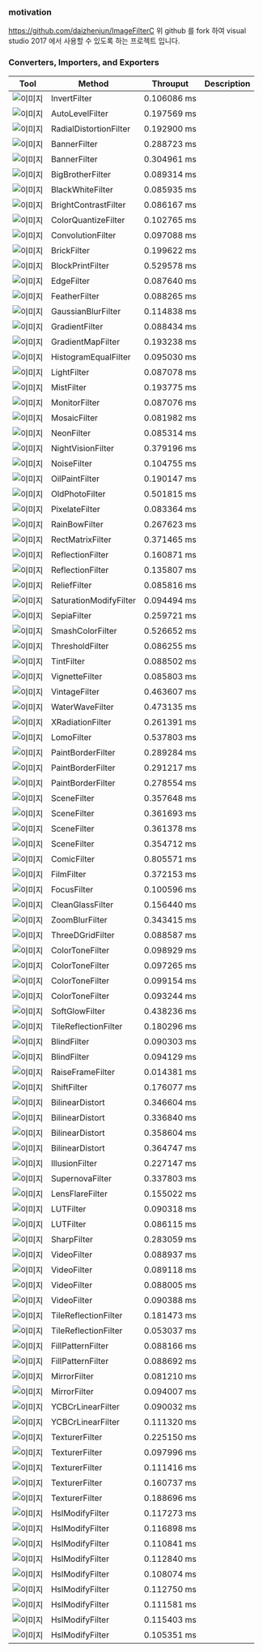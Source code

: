 ### motivation
https://github.com/daizhenjun/ImageFilterC 
위 github 를 fork 하여 visual studio 2017 에서 사용할 수 있도록 하는 프로젝트 입니다.

### Converters, Importers, and Exporters

| Tool          | Method                 | Throuput    | Description |
|---------------|------------------------|-------------|-------------|
| ![이미지](./ImageFilterC%2B%2B/sample/0.png) | InvertFilter           | 0.106086 ms |  |
| ![이미지](./ImageFilterC%2B%2B/sample/1.png) | AutoLevelFilter        | 0.197569 ms |  |
| ![이미지](./ImageFilterC%2B%2B/sample/2.png) | RadialDistortionFilter | 0.192900 ms |  |
| ![이미지](./ImageFilterC%2B%2B/sample/3.png) | BannerFilter           | 0.288723 ms |  |
| ![이미지](./ImageFilterC%2B%2B/sample/4.png) | BannerFilter           | 0.304961 ms |  |
| ![이미지](./ImageFilterC%2B%2B/sample/5.png) | BigBrotherFilter       | 0.089314 ms |  |
| ![이미지](./ImageFilterC%2B%2B/sample/6.png) | BlackWhiteFilter       | 0.085935 ms |  |
| ![이미지](./ImageFilterC%2B%2B/sample/7.png) | BrightContrastFilter   | 0.086167 ms |  |
| ![이미지](./ImageFilterC%2B%2B/sample/8.png) | ColorQuantizeFilter    | 0.102765 ms |  |
| ![이미지](./ImageFilterC%2B%2B/sample/9.png) | ConvolutionFilter      | 0.097088 ms |  |
| ![이미지](./ImageFilterC%2B%2B/sample/10.png)| BrickFilter            | 0.199622 ms |  |
| ![이미지](./ImageFilterC%2B%2B/sample/11.png)| BlockPrintFilter       | 0.529578 ms |  |
| ![이미지](./ImageFilterC%2B%2B/sample/12.png)| EdgeFilter	         | 0.087640 ms |  |
| ![이미지](./ImageFilterC%2B%2B/sample/13.png)| FeatherFilter	         | 0.088265 ms |  |
| ![이미지](./ImageFilterC%2B%2B/sample/14.png)| GaussianBlurFilter	 | 0.114838 ms |  |
| ![이미지](./ImageFilterC%2B%2B/sample/15.png)| GradientFilter	     | 0.088434 ms |  |
| ![이미지](./ImageFilterC%2B%2B/sample/16.png)| GradientMapFilter	     | 0.193238 ms |  |
| ![이미지](./ImageFilterC%2B%2B/sample/17.png)| HistogramEqualFilter	 | 0.095030 ms |  |
| ![이미지](./ImageFilterC%2B%2B/sample/18.png)| LightFilter	         | 0.087078 ms |  |
| ![이미지](./ImageFilterC%2B%2B/sample/19.png)| MistFilter	         | 0.193775 ms |  |
| ![이미지](./ImageFilterC%2B%2B/sample/20.png)| MonitorFilter	         | 0.087076 ms |  |
| ![이미지](./ImageFilterC%2B%2B/sample/21.png)| MosaicFilter	         | 0.081982 ms |  |
| ![이미지](./ImageFilterC%2B%2B/sample/22.png)| NeonFilter	         | 0.085314 ms |  |
| ![이미지](./ImageFilterC%2B%2B/sample/23.png)| NightVisionFilter	     | 0.379196 ms |  |
| ![이미지](./ImageFilterC%2B%2B/sample/24.png)| NoiseFilter	         | 0.104755 ms |  |
| ![이미지](./ImageFilterC%2B%2B/sample/25.png)| OilPaintFilter	     | 0.190147 ms |  |
| ![이미지](./ImageFilterC%2B%2B/sample/26.png)| OldPhotoFilter	     | 0.501815 ms |  |
| ![이미지](./ImageFilterC%2B%2B/sample/27.png)| PixelateFilter	     | 0.083364 ms |  |
| ![이미지](./ImageFilterC%2B%2B/sample/28.png)| RainBowFilter	         | 0.267623 ms |  |
| ![이미지](./ImageFilterC%2B%2B/sample/29.png)| RectMatrixFilter	     | 0.371465 ms |  |
| ![이미지](./ImageFilterC%2B%2B/sample/30.png)| ReflectionFilter	     | 0.160871 ms |  |
| ![이미지](./ImageFilterC%2B%2B/sample/31.png)| ReflectionFilter	     | 0.135807 ms |  |
| ![이미지](./ImageFilterC%2B%2B/sample/32.png)| ReliefFilter	         | 0.085816 ms |  |
| ![이미지](./ImageFilterC%2B%2B/sample/33.png)| SaturationModifyFilter | 0.094494 ms |  |
| ![이미지](./ImageFilterC%2B%2B/sample/34.png)| SepiaFilter	         | 0.259721 ms |  |
| ![이미지](./ImageFilterC%2B%2B/sample/35.png)| SmashColorFilter	     | 0.526652 ms |  |
| ![이미지](./ImageFilterC%2B%2B/sample/36.png)| ThresholdFilter	     | 0.086255 ms |  |
| ![이미지](./ImageFilterC%2B%2B/sample/37.png)| TintFilter	         | 0.088502 ms |  |
| ![이미지](./ImageFilterC%2B%2B/sample/38.png)| VignetteFilter	     | 0.085803 ms |  |
| ![이미지](./ImageFilterC%2B%2B/sample/39.png)| VintageFilter	         | 0.463607 ms |  |
| ![이미지](./ImageFilterC%2B%2B/sample/40.png)| WaterWaveFilter	     | 0.473135 ms |  |
| ![이미지](./ImageFilterC%2B%2B/sample/41.png)| XRadiationFilter	     | 0.261391 ms |  |
| ![이미지](./ImageFilterC%2B%2B/sample/42.png)| LomoFilter	         | 0.537803 ms |  |
| ![이미지](./ImageFilterC%2B%2B/sample/43.png)| PaintBorderFilter	     | 0.289284 ms |  |
| ![이미지](./ImageFilterC%2B%2B/sample/44.png)| PaintBorderFilter	     | 0.291217 ms |  |
| ![이미지](./ImageFilterC%2B%2B/sample/45.png)| PaintBorderFilter	     | 0.278554 ms |  |
| ![이미지](./ImageFilterC%2B%2B/sample/46.png)| SceneFilter	         | 0.357648 ms |  |
| ![이미지](./ImageFilterC%2B%2B/sample/47.png)| SceneFilter	         | 0.361693 ms |  |
| ![이미지](./ImageFilterC%2B%2B/sample/48.png)| SceneFilter	         | 0.361378 ms |  |
| ![이미지](./ImageFilterC%2B%2B/sample/49.png)| SceneFilter	         | 0.354712 ms |  |
| ![이미지](./ImageFilterC%2B%2B/sample/50.png)| ComicFilter	         | 0.805571 ms |  |
| ![이미지](./ImageFilterC%2B%2B/sample/51.png)| FilmFilter	         | 0.372153 ms |  |
| ![이미지](./ImageFilterC%2B%2B/sample/52.png)| FocusFilter	         | 0.100596 ms |  |
| ![이미지](./ImageFilterC%2B%2B/sample/53.png)| CleanGlassFilter	     | 0.156440 ms |  |
| ![이미지](./ImageFilterC%2B%2B/sample/54.png)| ZoomBlurFilter	     | 0.343415 ms |  |
| ![이미지](./ImageFilterC%2B%2B/sample/55.png)| ThreeDGridFilter	     | 0.088587 ms |  |
| ![이미지](./ImageFilterC%2B%2B/sample/56.png)| ColorToneFilter	     | 0.098929 ms |  |
| ![이미지](./ImageFilterC%2B%2B/sample/57.png)| ColorToneFilter	     | 0.097265 ms |  |
| ![이미지](./ImageFilterC%2B%2B/sample/58.png)| ColorToneFilter	     | 0.099154 ms |  |
| ![이미지](./ImageFilterC%2B%2B/sample/59.png)| ColorToneFilter	     | 0.093244 ms |  |
| ![이미지](./ImageFilterC%2B%2B/sample/60.png)| SoftGlowFilter	     | 0.438236 ms |  |
| ![이미지](./ImageFilterC%2B%2B/sample/61.png)| TileReflectionFilter	 | 0.180296 ms |  |
| ![이미지](./ImageFilterC%2B%2B/sample/62.png)| BlindFilter	         | 0.090303 ms |  |
| ![이미지](./ImageFilterC%2B%2B/sample/63.png)| BlindFilter	         | 0.094129 ms |  |
| ![이미지](./ImageFilterC%2B%2B/sample/64.png)| RaiseFrameFilter	     | 0.014381 ms |  |
| ![이미지](./ImageFilterC%2B%2B/sample/65.png)| ShiftFilter	         | 0.176077 ms |  |
| ![이미지](./ImageFilterC%2B%2B/sample/66.png)| BilinearDistort	     | 0.346604 ms |  |
| ![이미지](./ImageFilterC%2B%2B/sample/67.png)| BilinearDistort	     | 0.336840 ms |  |
| ![이미지](./ImageFilterC%2B%2B/sample/68.png)| BilinearDistort	     | 0.358604 ms |  |
| ![이미지](./ImageFilterC%2B%2B/sample/69.png)| BilinearDistort	     | 0.364747 ms |  |
| ![이미지](./ImageFilterC%2B%2B/sample/70.png)| IllusionFilter	     | 0.227147 ms |  |
| ![이미지](./ImageFilterC%2B%2B/sample/71.png)| SupernovaFilter	     | 0.337803 ms |  |
| ![이미지](./ImageFilterC%2B%2B/sample/72.png)| LensFlareFilter	     | 0.155022 ms |  |
| ![이미지](./ImageFilterC%2B%2B/sample/73.png)| LUTFilter	             | 0.090318 ms |  |
| ![이미지](./ImageFilterC%2B%2B/sample/74.png)| LUTFilter	             | 0.086115 ms |  |
| ![이미지](./ImageFilterC%2B%2B/sample/75.png)| SharpFilter	         | 0.283059 ms |  |
| ![이미지](./ImageFilterC%2B%2B/sample/76.png)| VideoFilter	         | 0.088937 ms |  |
| ![이미지](./ImageFilterC%2B%2B/sample/77.png)| VideoFilter	         | 0.089118 ms |  |
| ![이미지](./ImageFilterC%2B%2B/sample/78.png)| VideoFilter	         | 0.088005 ms |  |
| ![이미지](./ImageFilterC%2B%2B/sample/79.png)| VideoFilter	         | 0.090388 ms |  |
| ![이미지](./ImageFilterC%2B%2B/sample/80.png)| TileReflectionFilter	 | 0.181473 ms |  |
| ![이미지](./ImageFilterC%2B%2B/sample/81.png)| TileReflectionFilter	 | 0.053037 ms |  |
| ![이미지](./ImageFilterC%2B%2B/sample/82.png)| FillPatternFilter	     | 0.088166 ms |  |
| ![이미지](./ImageFilterC%2B%2B/sample/83.png)| FillPatternFilter	     | 0.088692 ms |  |
| ![이미지](./ImageFilterC%2B%2B/sample/84.png)| MirrorFilter	         | 0.081210 ms |  |
| ![이미지](./ImageFilterC%2B%2B/sample/85.png)| MirrorFilter	         | 0.094007 ms |  |
| ![이미지](./ImageFilterC%2B%2B/sample/86.png)| YCBCrLinearFilter	     | 0.090032 ms |  |
| ![이미지](./ImageFilterC%2B%2B/sample/87.png)| YCBCrLinearFilter	     | 0.111320 ms |  |
| ![이미지](./ImageFilterC%2B%2B/sample/88.png)| TexturerFilter	     | 0.225150 ms |  |
| ![이미지](./ImageFilterC%2B%2B/sample/89.png)| TexturerFilter	     | 0.097996 ms |  |
| ![이미지](./ImageFilterC%2B%2B/sample/90.png)| TexturerFilter	     | 0.111416 ms |  |
| ![이미지](./ImageFilterC%2B%2B/sample/91.png)| TexturerFilter	     | 0.160737 ms |  |
| ![이미지](./ImageFilterC%2B%2B/sample/92.png)| TexturerFilter	     | 0.188696 ms |  |
| ![이미지](./ImageFilterC%2B%2B/sample/93.png)| HslModifyFilter	     | 0.117273 ms |  |
| ![이미지](./ImageFilterC%2B%2B/sample/94.png)| HslModifyFilter	     | 0.116898 ms |  |
| ![이미지](./ImageFilterC%2B%2B/sample/95.png)| HslModifyFilter	     | 0.110841 ms |  |
| ![이미지](./ImageFilterC%2B%2B/sample/96.png)| HslModifyFilter	     | 0.112840 ms |  |
| ![이미지](./ImageFilterC%2B%2B/sample/97.png)| HslModifyFilter	     | 0.108074 ms |  |
| ![이미지](./ImageFilterC%2B%2B/sample/98.png)| HslModifyFilter	     | 0.112750 ms |  |
| ![이미지](./ImageFilterC%2B%2B/sample/99.png)| HslModifyFilter	     | 0.111581 ms |  |
| ![이미지](./ImageFilterC%2B%2B/sample/100.png)| HslModifyFilter	     | 0.115403 ms |  |
| ![이미지](./ImageFilterC%2B%2B/sample/101.png)|HslModifyFilter	     | 0.105351 ms |  |
